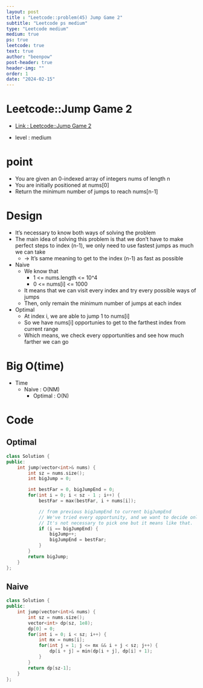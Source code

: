 ```yaml
---
layout: post
title : "Leetcode::problem(45) Jump Game 2"
subtitle: "Leetcode ps medium"
type: "Leetcode medium"
medium: true
ps: true
leetcode: true
text: true
author: "beenpow"
post-header: true
header-img: ""
order: 1
date: "2024-02-15"
---
```


# Leetcode::Jump Game 2
- [Link : Leetcode::Jump Game 2](https://leetcode.com/problems/jump-game-ii/description/)

- level : medium

# point
  - You are given an 0-indexed array of integers nums of length n
  - You are initially positioned at nums[0]
  - Return the minimum number of jumps to reach nums[n-1]

# Design
  * It’s necessary to know both ways of solving the problem
  * The main idea of solving this problem is that we don’t have to make perfect steps to index (n-1), we only need to use fastest jumps as much we can take
    * -> It’s same meaning to get to the index (n-1) as fast as possible
  * Naive
    * We know that
      * 1 <= nums.length <= 10^4
      * 0 <= nums[i] <= 1000
    * It means that we can visit every index and try every possible ways of jumps
    * Then, only remain the minimum number of jumps at each index
  * Optimal
    * At index i, we are able to jump 1 to nums[i]
    * So we have nums[i] opportunies to get to the farthest index from current range
    * Which means, we check every opportunities and see how much farther we can go

# Big O(time)
- Time
  - Naive : O(NM)
	- Optimal : O(N)

# Code

## Optimal

```cpp
class Solution {
public:
    int jump(vector<int>& nums) {
        int sz = nums.size();
        int bigJump = 0;

        int bestFar = 0, bigJumpEnd = 0;
        for(int i = 0; i < sz - 1 ; i++) {
            bestFar = max(bestFar, i + nums[i]);

            // from previous bigJumpEnd to current bigJumpEnd
            // We've tried every opportunity, and we want to decide only one of them as choseon one
            // It's not necessary to pick one but it means like that.
            if (i == bigJumpEnd) {
                bigJump++;
                bigJumpEnd = bestFar;
            }
        }
        return bigJump;
    }
};
```


## Naive

```cpp
class Solution {
public:
    int jump(vector<int>& nums) {
        int sz = nums.size();
        vector<int> dp(sz, 1e8);
        dp[0] = 0;
        for(int i = 0; i < sz; i++) {
            int mx = nums[i];
            for(int j = 1; j <= mx && i + j < sz; j++) {
                dp[i + j] = min(dp[i + j], dp[i] + 1);
            }
        }
        return dp[sz-1];
    }
};
```
